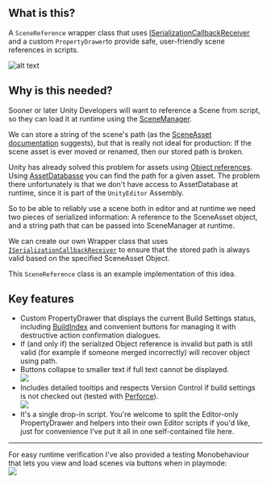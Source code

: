 What is this?
---

A `SceneReference` wrapper class that uses [ISerializationCallbackReceiver](https://docs.unity3d.com/ScriptReference/ISerializationCallbackReceiver.html) and a custom `PropertyDrawer`to provide safe, user-friendly scene references in scripts.

![alt text][1]

Why is this needed?
---

Sooner or later Unity Developers will want to reference a Scene from script, so they can load it at runtime using the [SceneManager](https://docs.unity3d.com/ScriptReference/SceneManagement.SceneManager.html).

We can store a string of the scene's path (as the [SceneAsset documentation](https://docs.unity3d.com/ScriptReference/SceneAsset.html) suggests), but that is really not ideal for production: If the scene asset is ever moved or renamed, then our stored path is broken. 

Unity has already solved this problem for assets using [Object references][2]. Using [AssetDatabasse](https://docs.unity3d.com/ScriptReference/AssetDatabase.html) you can find the path for a given asset. The problem there unfortunately is that we don't have access to AssetDatabase at runtime, since it is part of the `UnityEditor` Assembly.

So to be able to reliably use a scene both in editor and at runtime we need two pieces of serialized information: A reference to the SceneAsset object, and a string path that can be passed into SceneManager at runtime.

We can create our own Wrapper class that uses [`ISerializationCallbackReceiver`](https://docs.unity3d.com/ScriptReference/ISerializationCallbackReceiver.html) to ensure that the stored path is always valid based on the specified SceneAsset Object.

This `SceneReference` class is an example implementation of this idea.

Key features
---

- Custom PropertyDrawer that displays the current Build Settings status, including [BuildIndex](https://docs.unity3d.com/ScriptReference/SceneManagement.Scene-buildIndex.html) and convenient buttons for managing it with destructive action confirmation dialogues.
- If (and only if) the serialized Object reference is invalid but path is still valid (for example if someone merged incorrectly) will recover object using path.
- Buttons collapse to smaller text if full text cannot be displayed.<br>![][3]
- Includes detailed tooltips and respects Version Control if build settings is not checked out (tested with [Perforce](https://docs.unity3d.com/Manual/perForceIntegration.html)).<br>![][4]
- It's a single drop-in script. You're welcome to split the Editor-only PropertyDrawer and helpers into their own Editor scripts if you'd like, just for convenience I've put it all in one self-contained file here.

----

For easy runtime verification I've also provided a testing Monobehaviour that lets you view and load scenes via buttons when in playmode:<br/>![][5]

  [1]: https://i.imgur.com/DSYi0kd.png
  [2]: https://unity3d.com/learn/tutorials/topics/best-practices/assets-objects-and-serialization
  [3]: https://i.imgur.com/BQLHrUt.png
  [4]: https://i.imgur.com/Mu4ISTp.png
  [5]: https://i.imgur.com/q2FQSES.png
